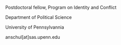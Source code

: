 



Postdoctoral fellow, Program on Identity and Conflict

Department of Political Science

University of Pennsylvannia

anschul[at]sas.upenn.edu
